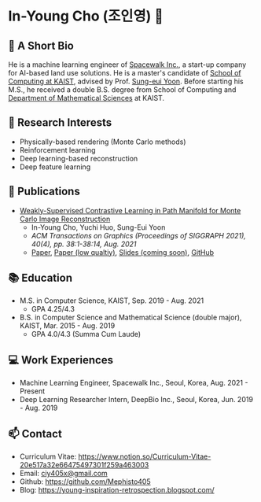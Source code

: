 # In-Young Cho (조인영) 👋

## 🔭 A Short Bio

He is a machine learning engineer of [Spacewalk Inc.](https://www.spacewalk.tech/), a start-up company for AI-based land use solutions. He is a master's candidate of [School of Computing at KAIST](https://cs.kaist.ac.kr/), advised by Prof. [Sung-eui Yoon](https://sgvr.kaist.ac.kr/~sungeui/). Before starting his M.S., he received a double B.S. degree from School of Computing and [Department of Mathematical Sciences](https://mathsci.kaist.ac.kr/home/en/) at KAIST.

## 🌱 Research Interests

- Physically-based rendering (Monte Carlo methods)
- Reinforcement learning
- Deep learning-based reconstruction
- Deep feature learning

## 💬 Publications

- [Weakly-Supervised Contrastive Learning in Path Manifold for Monte Carlo Image Reconstruction](https://www.notion.so/Weakly-Supervised-Contrastive-Learning-in-Path-Manifold-for-Monte-Carlo-Image-Reconstruction-d3f58f37e33b491d8fdaef43814c3a3c)
  - In-Young Cho, Yuchi Huo, Sung-Eui Yoon
  - _ACM Transactions on Graphics (Proceedings of SIGGRAPH 2021), 40(4), pp. 38:1-38:14, Aug. 2021_
  - [Paper](https://sgvr.kaist.ac.kr/wp-content/uploads/2021/05/main.pdf), [Paper (low qualtiy)](https://sgvr.kaist.ac.kr/wp-content/uploads/2021/05/main_low_res.pdf), [Slides (coming soon)](https://sgvr.kaist.ac.kr/), [GitHub](https://github.com/Mephisto405/WCMC-Public)

## :books: Education

- M.S. in Computer Science, KAIST, Sep. 2019 - Aug. 2021
  - GPA 4.25/4.3
- B.S. in Computer Science and Mathematical Science (double major), KAIST, Mar. 2015 - Aug. 2019
  - GPA 4.0/4.3 (Summa Cum Laude)

## :computer: Work Experiences

- Machine Learning Engineer, Spacewalk Inc., Seoul, Korea, Aug. 2021 - Present
- Deep Learning Researcher Intern, DeepBio Inc., Seoul, Korea, Jun. 2019 - Aug. 2019

## 📫 Contact

- Curriculum Vitae: https://www.notion.so/Curriculum-Vitae-20e517a32e66475497301f259a463003
- Email: ciy405x@gmail.com
- Github: https://github.com/Mephisto405
- Blog: https://young-inspiration-retrospection.blogspot.com/

<!--
**Mephisto405/Mephisto405** is a ✨ _special_ ✨ repository because its `README.md` (this file) appears on your GitHub profile.

Here are some ideas to get you started:

- 🔭 I’m currently working on ...
- 🌱 I’m currently learning ...
- 👯 I’m looking to collaborate on ...
- 🤔 I’m looking for help with ...
- 💬 Ask me about ...
- 📫 How to reach me: ...
- 😄 Pronouns: ...
- ⚡ Fun fact: ...
-->
